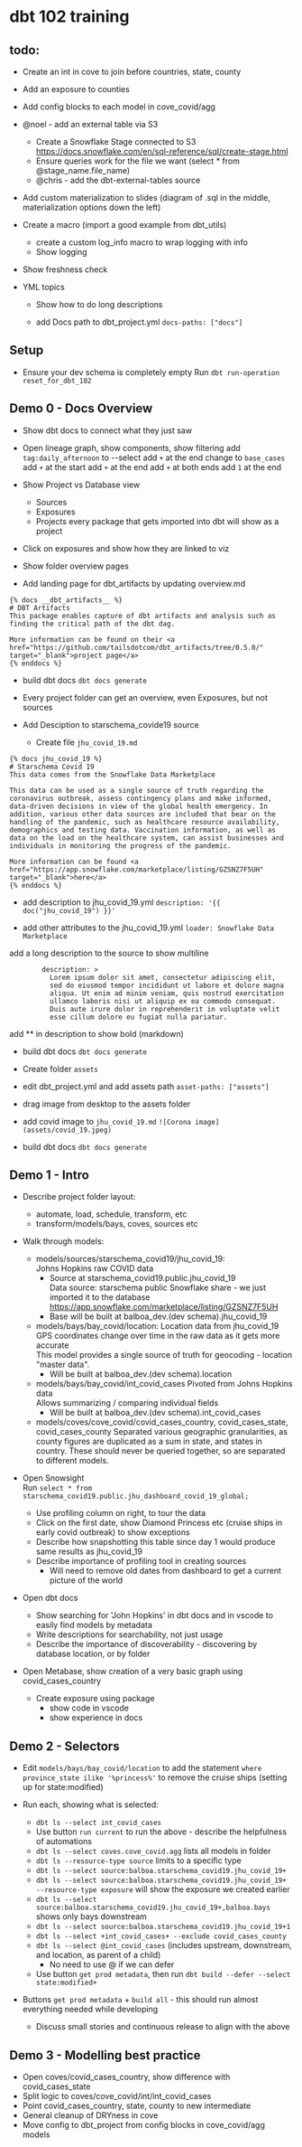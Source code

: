 # dbt 102 training

## todo:
- Create an int in cove to join before countries, state, county
- Add an exposure to counties
- Add config blocks to each model in cove_covid/agg
- @noel - add an external table via S3
    - Create a Snowflake Stage connected to S3 https://docs.snowflake.com/en/sql-reference/sql/create-stage.html
    - Ensure queries work for the file we want (select * from @stage_name.file_name)
    - @chris - add the dbt-external-tables source
- Add custom materialization to slides (diagram of .sql in the middle, materialization options down the left)
- Create a macro (import a good example from dbt_utils)
    - create a custom log_info macro to wrap logging with info
    - Show logging
- Show freshness check

- YML topics
    - Show how to do long descriptions

    - add Docs path to dbt_project.yml
        `docs-paths: ["docs"]`


## Setup
- Ensure your dev schema is completely empty
Run `dbt run-operation reset_for_dbt_102`


## Demo 0 - Docs Overview
- Show dbt docs to connect what they just saw
- Open lineage graph, show components, show filtering 
add `tag:daily_afternoon` to --select
add `+` at the end
change to `base_cases`
add `+` at the start
add `+` at the end
add `+` at both ends
add `1` at the end
- Show Project vs Database view
    - Sources
    - Exposures
    - Projects
        every package that gets imported into dbt will show as a project

- Click on exposures and show how they are linked to viz

- Show folder overview pages
- Add landing page for dbt_artifacts by updating overview.md
```
{% docs __dbt_artifacts__ %}
# DBT Artifacts
This package enables capture of dbt artifacts and analysis such as finding the critical path of the dbt dag.

More information can be found on their <a href="https://github.com/tailsdotcom/dbt_artifacts/tree/0.5.0/" target="_blank">project page</a>
{% enddocs %}
```
- build dbt docs
`dbt docs generate`
- Every project folder can get an overview, even Exposures, but not sources

- Add Desciption to starschema_covide19 source
    - Create file `jhu_covid_19.md`
```
{% docs jhu_covid_19 %}
# Starschema Covid 19
This data comes from the Snowflake Data Marketplace

This data can be used as a single source of truth regarding the coronavirus outbreak, assess contingency plans and make informed, data-driven decisions in view of the global health emergency. In addition, various other data sources are included that bear on the handling of the pandemic, such as healthcare resource availability, demographics and testing data. Vaccination information, as well as data on the load on the healthcare system, can assist businesses and individuals in monitoring the progress of the pandemic.

More information can be found <a href="https://app.snowflake.com/marketplace/listing/GZSNZ7F5UH" target="_blank">here</a>
{% enddocs %}
```

- add description to jhu_covid_19.yml
`description: '{{ doc("jhu_covid_19") }}' `  

- add other attributes to the jhu_covid_19.yml
`loader: Snowflake Data Marketplace`

add a long description to the source to show multiline 
```
        description: >
          Lorem ipsum dolor sit amet, consectetur adipiscing elit, 
          sed do eiusmod tempor incididunt ut labore et dolore magna 
          aliqua. Ut enim ad minim veniam, quis nostrud exercitation 
          ullamco laboris nisi ut aliquip ex ea commodo consequat. 
          Duis aute irure dolor in reprehenderit in voluptate velit 
          esse cillum dolore eu fugiat nulla pariatur.

```
add ** in description to show bold (markdown)

- build dbt docs
`dbt docs generate`

- Create folder `assets`
- edit dbt_project.yml and add assets path
`asset-paths: ["assets"]`
- drag image from desktop to the assets folder
- add covid image to `jhu_covid_19.md`
`![Corona image](assets/covid_19.jpeg)`

- build dbt docs
`dbt docs generate`


## Demo 1 - Intro
- Describe project folder layout:
    - automate, load, schedule, transform, etc
    - transform/models/bays, coves, sources etc
- Walk through models:
    - models/sources/starschema_covid19/jhu_covid_19:  
        Johns Hopkins raw COVID data
        - Source at starschema_covid19.public.jhu_covid_19  
            Data source: starschema public Snowflake share - we just imported it to the database  
            https://app.snowflake.com/marketplace/listing/GZSNZ7F5UH
        - Base will be built at balboa_dev.(dev schema).jhu_covid_19
    - models/bays/bay_covid/location:
        Location data from jhu_covid_19  
        GPS coordinates change over time in the raw data as it gets more accurate  
        This model provides a single source of truth for geocoding - location "master data".  
        - Will be built at balboa_dev.(dev schema).location
    - models/bays/bay_covid/int_covid_cases
        Pivoted from Johns Hopkins data  
        Allows summarizing / comparing individual fields
        - Will be built at balboa_dev.(dev schema).int_covid_cases
    - models/coves/cove_covid/covid_cases_country, covid_cases_state, covid_cases_county
        Separated various geographic granularities, as county figures are duplicated as a sum in state, and states in country.
        These should never be queried together, so are separated to different models.

- Open Snowsight  
    Run `select * from starschema_covid19.public.jhu_dashboard_covid_19_global;`
    - Use profiling column on right, to tour the data
    - Click on the first date, show Diamond Princess etc (cruise ships in early covid outbreak) to show exceptions
    - Describe how snapshotting this table since day 1 would produce same results as jhu_covid_19
    - Describe importance of profiling tool in creating sources
        - Will need to remove old dates from dashboard to get a current picture of the world
- Open dbt docs
    - Show searching for 'John Hopkins' in dbt docs and in vscode to easily find models by metadata
    - Write descriptions for searchability, not just usage
    - Describe the importance of discoverability - discovering by database location, or by folder
- Open Metabase, show creation of a very basic graph using covid_cases_country
    - Create exposure using package
        - show code in vscode
        - show experience in docs

## Demo 2 - Selectors
- Edit `models/bays/bay_covid/location` to add the statement `where province_state ilike '%princess%'` to remove the cruise ships (setting up for state:modified)
- Run each, showing what is selected:
    - `dbt ls --select int_covid_cases`
    - Use button `run current` to run the above - describe the helpfulness of automations
    - `dbt ls --select coves.cove_covid.agg` lists all models in folder
    - `dbt ls --resource-type source` limits to a specific type
    - `dbt ls --select source:balboa.starschema_covid19.jhu_covid_19+`
    - `dbt ls --select source:balboa.starschema_covid19.jhu_covid_19+ --resource-type exposure` will show the exposure we created earlier
    - `dbt ls --select source:balboa.starschema_covid19.jhu_covid_19+,balboa.bays` shows only bays downstream
    - `dbt ls --select source:balboa.starschema_covid19.jhu_covid_19+1`
    - `dbt ls --select +int_covid_cases+ --exclude covid_cases_county`
    - `dbt ls --select @int_covid_cases` (includes upstream, downstream, and location, as parent of a child)
        - No need to use @ if we can defer
    - Use button `get prod metadata`, then run `dbt build --defer --select state:modified+`
        
- Buttons `get prod metadata` + `build all` - this should run almost everything needed while developing
    - Discuss small stories and continuous release to align with the above


## Demo 3 - Modelling best practice
- Open coves/covid_cases_country, show difference with covid_cases_state
- Split logic to coves/cove_covid/int/int_covid_cases
- Point covid_cases_country, state, county to new intermediate
- General cleanup of DRYness in cove
- Move config to dbt_project from config blocks in cove_covid/agg models